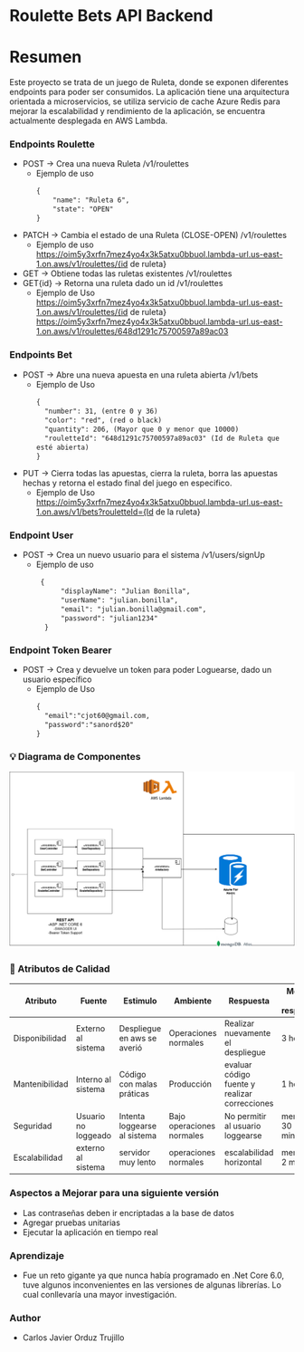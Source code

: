 # Roulette Bets API Backend

# Resumen
Este proyecto se trata de un juego de Ruleta, donde se exponen diferentes endpoints para poder ser consumidos. La aplicación tiene una arquitectura orientada a microservicios, se utiliza servicio de cache Azure Redis para mejorar la escalabilidad y rendimiento de la aplicación, se encuentra actualmente desplegada en AWS Lambda.

### Endpoints Roulette
* POST -> Crea una nueva Ruleta /v1/roulettes
  * Ejemplo de uso
    ```
    {
        "name": "Ruleta 6",
        "state": "OPEN"
    }
    ```
* PATCH -> Cambia el estado de una Ruleta (CLOSE-OPEN) /v1/roulettes
  * Ejemplo de uso
    https://oim5y3xrfn7mez4yo4x3k5atxu0bbuol.lambda-url.us-east-1.on.aws/v1/roulettes/{id de ruleta}
* GET -> Obtiene todas las ruletas existentes /v1/roulettes
* GET{id} -> Retorna una ruleta dado un id /v1/roulettes
  * Ejemplo de Uso
    https://oim5y3xrfn7mez4yo4x3k5atxu0bbuol.lambda-url.us-east-1.on.aws/v1/roulettes/{id de ruleta}
    https://oim5y3xrfn7mez4yo4x3k5atxu0bbuol.lambda-url.us-east-1.on.aws/v1/roulettes/648d1291c75700597a89ac03
### Endpoints Bet
* POST -> Abre una nueva apuesta en una ruleta abierta /v1/bets
  * Ejemplo de Uso
    ```
    {
      "number": 31, (entre 0 y 36)
      "color": "red", (red o black)
      "quantity": 206, (Mayor que 0 y menor que 10000)
      "rouletteId": "648d1291c75700597a89ac03" (Id de Ruleta que esté abierta)
    }
    ```
* PUT -> Cierra todas las apuestas, cierra la ruleta, borra las apuestas hechas y retorna el estado final del juego en especifico.
  * Ejemplo de Uso
    https://oim5y3xrfn7mez4yo4x3k5atxu0bbuol.lambda-url.us-east-1.on.aws/v1/bets?rouletteId={Id de la ruleta}
### Endpoint User
* POST -> Crea un nuevo usuario para el sistema /v1/users/signUp
  * Ejemplo de uso
    ```
     {
          "displayName": "Julian Bonilla",
          "userName": "julian.bonilla",
          "email": "julian.bonilla@gmail.com",
          "password": "julian1234"
      }
    ```
  
### Endpoint Token Bearer
* POST -> Crea y devuelve un token para poder Loguearse, dado un usuario específico
  * Ejemplo de Uso
    ```
    {
      "email":"cjot60@gmail.com,
      "password":"sanord$20"
    }
    ```
### :bulb: Diagrama de Componentes
![imagen](https://github.com/CarlosOrduz777/Roulette_Bets_API/blob/main/Images/RouletteBetsComponentsDiagram.drawio(1).png)

### 🎯 Atributos de Calidad
|Atributo|Fuente|Estimulo|Ambiente|Respuesta|Medida de respuesta|
|--|--|--|--|--|--|
|Disponibilidad|Externo al sistema|Despliegue en aws se averió|Operaciones normales |Realizar nuevamente el despliegue|3 horas|  
|Mantenibilidad|Interno al sistema|Código con malas práticas|Producción|evaluar código fuente y realizar correcciones|1 hora |  
|Seguridad|Usuario no loggeado|Intenta loggearse al sistema|Bajo operaciones normales  |No permitir al usuario loggearse |menos de 30 minutos|
|Escalabilidad |externo al sistema|servidor muy lento|operaciones normales  |escalabilidad horizontal| menos de 2 minutos|
### Aspectos a Mejorar para una siguiente versión
* Las contraseñas deben ir encriptadas a la base de datos
* Agregar pruebas unitarias
* Ejecutar la aplicación en tiempo real
### Aprendizaje
* Fue un reto gigante ya que nunca había programado en .Net Core 6.0, tuve algunos inconvenientes en las versiones de algunas librerías. Lo cual conllevaría una mayor investigación.
### Author
* Carlos Javier Orduz Trujillo 
